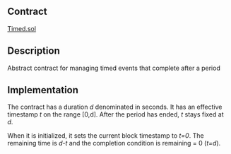 ## Contract
[Timed.sol](https://github.com/fei-protocol/fei-protocol-core/blob/master/contracts/utils/Timed.sol)

## Description
Abstract contract for managing timed events that complete after a period

## Implementation
The contract has a duration *d* denominated in seconds. It has an effective timestamp *t* on the range [0,d]. After the period has ended, *t* stays fixed at *d*.

When it is initialized, it sets the current block timestamp to *t=0*. The remaining time is *d-t* and the completion condition is remaining = 0 (*t=d*).